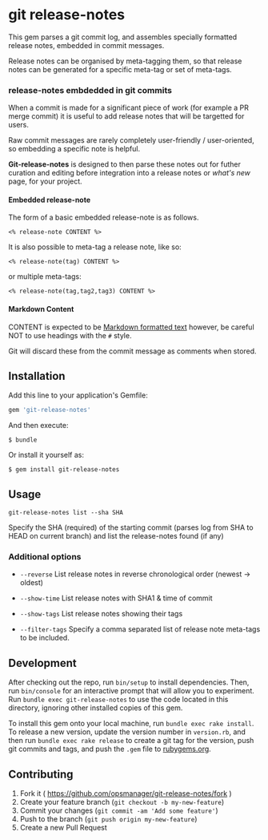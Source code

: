 # git release-notes

This gem parses a git commit log, and assembles specially formatted
release notes, embedded in commit messages.

Release notes can be organised by meta-tagging them, so that release
notes can be generated for a specific meta-tag or set of meta-tags.

### release-notes embdedded in git commits

When a commit is made for a significant piece of work (for example a
PR merge commit) it is useful to add release notes that will be
targetted for users.

Raw commit messages are rarely completely user-friendly / user-oriented, so
embedding a specific note is helpful.

**Git-release-notes** is designed to then parse these notes out for
futher curation and editing before integration into a release notes or
_what's new_ page, for your project.

#### Embedded release-note

The form of a basic embedded release-note is as follows.

    <% release-note CONTENT %>

It is also possible to meta-tag a release note, like so:

    <% release-note(tag) CONTENT %>

or multiple meta-tags:

    <% release-note(tag,tag2,tag3) CONTENT %>

#### Markdown Content

CONTENT is expected to be [Markdown formatted text][markdown-ref]
however, be careful NOT to use headings with the `#` style.

Git will discard these from the commit message as comments when
stored.

## Installation

Add this line to your application's Gemfile:

```ruby
gem 'git-release-notes'
```

And then execute:

    $ bundle

Or install it yourself as:

    $ gem install git-release-notes

## Usage

    git-release-notes list --sha SHA

Specify the SHA (required) of the starting commit (parses log from SHA
to HEAD on current branch) and list the release-notes found (if any)

### Additional options

- `--reverse` List release notes in reverse chronological order (newest -> oldest)

- `--show-time` List release notes with SHA1 & time of commit

- `--show-tags` List release notes showing their tags

- `--filter-tags` Specify a comma separated list of release note meta-tags to be included.

## Development

After checking out the repo, run `bin/setup` to install
dependencies. Then, run `bin/console` for an interactive prompt that
will allow you to experiment. Run `bundle exec git-release-notes` to
use the code located in this directory, ignoring other installed
copies of this gem.

To install this gem onto your local machine, run `bundle exec rake
install`. To release a new version, update the version number in
`version.rb`, and then run `bundle exec rake release` to create a git
tag for the version, push git commits and tags, and push the `.gem`
file to [rubygems.org](https://rubygems.org).

## Contributing

1. Fork it ( https://github.com/opsmanager/git-release-notes/fork )
2. Create your feature branch (`git checkout -b my-new-feature`)
3. Commit your changes (`git commit -am 'Add some feature'`)
4. Push to the branch (`git push origin my-new-feature`)
5. Create a new Pull Request

[markdown-ref]: http://daringfireball.net/projects/markdown/basics
